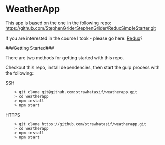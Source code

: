 # WeatherApp

This app is based on the one in the following repo: https://github.com/StephenGriderStephenGrider/ReduxSimpleStarter.git

If you are interested in the course I took - please go here: [Redux](https://www.udemy.com/react-redux/)?

###Getting Started###

There are two methods for getting started with this repo.

Checkout this repo, install dependencies, then start the gulp process with the following:

SSH
```
	> git clone git@github.com:strawhatasif/weatherapp.git
	> cd weatherapp
	> npm install
	> npm start
```
HTTPS
```
	> git clone https://github.com/strawhatasif/weatherapp.git
	> cd weatherapp
	> npm install
	> npm start
```
